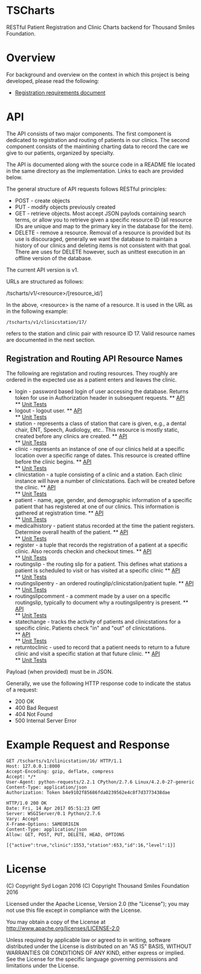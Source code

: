 # TSCharts
RESTful Patient Registration and Clinic Charts backend for Thousand Smiles Foundation.

# Overview

For background and overview on the context in which this project is being developed,
please read the following:

 * [Registration requirements document](../master/docs/requirements/pdf/registration_requirements_1.2.pdf)

# API

The API consists of two major components. The first component is dedicated
to registration and routing of patients in our clinics. The second component
consists of the maintining charting data to record the care we give to our 
patients, organized by specialty.

The API is documented along with the source code in a README file located
in the same directory as the implementation. Links to each are provided
below.

The general structure of API requests follows RESTful principles:

 * POST - create objects
 * PUT - modify objects previously created
 * GET - retrieve objects. Most accept JSON paylods containing search terms,
or allow you to retrieve given a specific resource ID (all resource IDs are
unique and map to the primary key in the database for the item).
 * DELETE - remove a resource. Removal of a resource is provided but its use is
discouraged, generally we want the database to maintain a history of our 
clinics and deleting items is not consistent with that goal. There are uses
for DELETE however, such as unittest execution in an offline version of the
database.

The current API version is v1.

URLs are structured as follows:

/tscharts/v1/\<resource\>/[resource_id/]

In the above, \<resource\> is the name of a resource. It is used in the URL as
in the following example:

```
/tscharts/v1/clinicstation/17/
```

refers to the station and clinic pair with resource ID 17. Valid resource
names are documented in the next section.

## Registration and Routing API Resource Names

The following are registation and routing resources. They roughly are ordered in the expected use as a patient enters and leaves the clinic.

 * login - password based login of user accessing the database. Returns token for use in Authorization header in subsequent requests.
 ** [API](../master/tscharts/README.txt)  
 ** [Unit Tests](../master/test/tscharts/tscharts.py)
 * logout - logout user. 
 ** [API](../master/tscharts/README.txt)  
 ** [Unit Tests](../master/test/tscharts/tscharts.py)
 * station - represents a class of station that care is given, e.g., a dental chair, ENT, Speech, Audiology, etc.. This resource is mostly static, created before any clinics are created. 
 ** [API](../master/station/README.txt)  
 ** [Unit Tests](../master/test/station/station.py)
 * clinic - represents an instance of one of our clinics held at a specific location over a specific range of dates.  This resource is created offline before the clinic begins.
 ** [API](../master/clinic/README.txt)  
 ** [Unit Tests](../master/test/clinic/clinic.py)
 * clinicstation - a tuple consisting of a clinic and a station. Each clinic instance will have a number of clinicstations.  Each will be created before the clinic.
 ** [API](../master/clinicstation/README.txt)  
 ** [Unit Tests](../master/test/clinicstation/clinicstation.py)
 * patient - name, age, gender, and demographic information of a specific patient that has registered at one of our clinics. This information is gathered at registration time. 
 ** [API](../master/patient/README.txt)  
 ** [Unit Tests](../master/test/patient/patient.py)
 * medicalhistory - patient status recorded at the time the patient registers. Determine overall health of the patient. 
 ** [API](../master/medicalhistory/README.txt)  
 ** [Unit Tests](../master/test/medicalhistory/medicalhistory.py)
 * register - a tuple that records the registration of a patient at a specific clinic. Also records checkin and checkout times. 
 ** [API](../master/register/README.txt)  
 ** [Unit Tests](../master/test/register/register.py)
 * routingslip - the routing slip for a patient. This defines what stations a patient is scheduled to visit or has visited at a specific clinic 
 ** [API](../master/routingslip/README.txt)  
 ** [Unit Tests](../master/test/routingslip/routingslip.py)
 * routingslipentry - an ordered routinglip/clinicstation/patient tuple. 
 ** [API](../master/routingslip/README.txt)  
 ** [Unit Tests](../master/test/routingslip/routingslip.py)
 * routingslipcomment - a comment made by a user on a specific routingslip, typically to document why a routingslipentry is present. 
 ** [API](../master/routingslip/README.txt)  
 ** [Unit Tests](../master/test/routingslip/routingslip.py)
 * statechange - tracks the activity of patients and clinicstations for a specific clinic. Patients check "in" and "out" of clinicstations.  
 ** [API](../master/statechange/README.txt)  
 ** [Unit Tests](../master/test/statechange/statechange.py)
 * returntoclinic - used to record that a patient needs to return to a future clinic and visit a specific station at that future clinic. 
 ** [API](../master/returntoclinic/README.txt)  
 ** [Unit Tests](../master/test/returntoclinic/returntoclinic.py)

Payload (when provided) must be in JSON.

Generally, we use the following HTTP response code to indicate the status
of a request:

 * 200 OK
 * 400 Bad Request
 * 404 Not Found
 * 500 Internal Server Error 

# Example Request and Response

```
GET /tscharts/v1/clinicstation/16/ HTTP/1.1
Host: 127.0.0.1:8000
Accept-Encoding: gzip, deflate, compress
Accept: */*
User-Agent: python-requests/2.2.1 CPython/2.7.6 Linux/4.2.0-27-generic
Content-Type: application/json
Authorization: Token b4e9102f85686fda0239562e4c8f7d3773438dae

HTTP/1.0 200 OK
Date: Fri, 14 Apr 2017 05:51:23 GMT
Server: WSGIServer/0.1 Python/2.7.6
Vary: Accept
X-Frame-Options: SAMEORIGIN
Content-Type: application/json
Allow: GET, POST, PUT, DELETE, HEAD, OPTIONS

[{"active":true,"clinic":1553,"station":653,"id":16,"level":1}]
```

# License

(C) Copyright Syd Logan 2016
(C) Copyright Thousand Smiles Foundation 2016

Licensed under the Apache License, Version 2.0 (the "License");
you may not use this file except in compliance with the License.

You may obtain a copy of the License at
http://www.apache.org/licenses/LICENSE-2.0

Unless required by applicable law or agreed to in writing, software
distributed under the License is distributed on an "AS IS" BASIS,
WITHOUT WARRANTIES OR CONDITIONS OF ANY KIND, either express or implied.
See the License for the specific language governing permissions and
limitations under the License.

